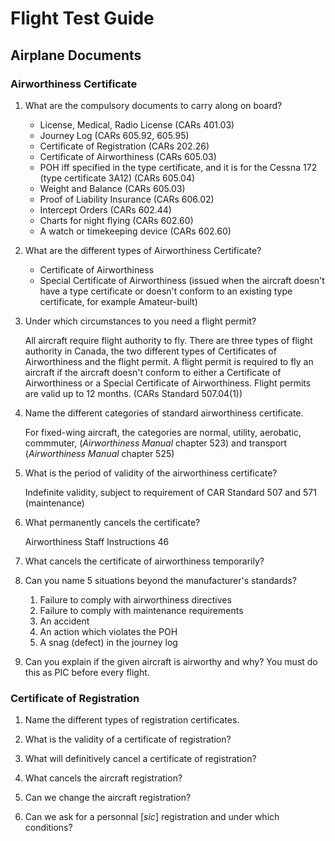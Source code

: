 # Flight Test Guide

## Airplane Documents

### Airworthiness Certificate

1. What are the compulsory documents to carry along on board?
    * License, Medical, Radio License (CARs 401.03)
    * Journey Log (CARs 605.92, 605.95)
    * Certificate of Registration (CARs 202.26)
    * Certificate of Airworthiness (CARs 605.03)
    * POH iff specified in the type certificate, and it is for the Cessna 172 (type certificate 3A12) (CARs 605.04)
    * Weight and Balance (CARs 605.03)
    * Proof of Liability Insurance (CARs 606.02)
    * Intercept Orders (CARs 602.44)
    * Charts for night flying (CARs 602.60)
    * A watch or timekeeping device (CARs 602.60)

2. What are the different types of Airworthiness Certificate?
    * Certificate of Airworthiness
    * Special Certificate of Airworthiness (issued when the aircraft doesn't have a type certificate or doesn't conform to an existing type certificate, for example Amateur-built)

3. Under which circumstances to you need a flight permit?

    All aircraft require flight authority to fly. There are three types of flight authority in Canada, the two different types of Certificates of Airworthiness and the flight permit. A flight permit is required to fly an aircraft if the aircraft doesn't conform to either a Certificate of Airworthiness or a Special Certificate of Airworthiness. Flight permits are valid up to 12 months. (CARs Standard 507.04(1))

4. Name the different categories of standard airworthiness certificate.

    For fixed-wing aircraft, the categories are normal, utility, aerobatic, commmuter, (*Airworthiness Manual* chapter 523) and transport (*Airworthiness Manual* chapter 525)

5. What is the period of validity of the airworthiness certificate?

    Indefinite validity, subject to requirement of CAR Standard 507 and 571 (maintenance)

6. What permanently cancels the certificate?

    Airworthiness Staff Instructions 46

7. What cancels the certificate of airworthiness temporarily?

8. Can you name 5 situations beyond the manufacturer's standards?
    1. Failure to comply with airworthiness directives
    2. Failure to comply with maintenance requirements
    3. An accident
    4. An action which violates the POH
    5. A snag (defect) in the journey log

9. Can you explain if the given aircraft is airworthy and why? You must do this as PIC before every flight.

### Certificate of Registration

1. Name the different types of registration certificates.

2. What is the validity of a certificate of registration?

3. What will definitively cancel a certificate of registration?

4. What cancels the aircraft registration?

5. Can we change the aircraft registration?

6. Can we ask for a personnal [*sic*] registration and under which conditions?